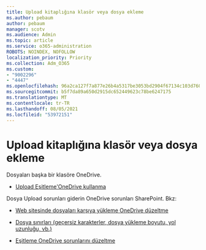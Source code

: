 ```yaml
---
title: Upload kitaplığına klasör veya dosya ekleme
ms.author: pebaum
author: pebaum
manager: scotv
ms.audience: Admin
ms.topic: article
ms.service: o365-administration
ROBOTS: NOINDEX, NOFOLLOW
localization_priority: Priority
ms.collection: Adm_O365
ms.custom:
- "9002296"
- "4447"
ms.openlocfilehash: 96a2ca127f7a877e26b4a5317be3053bd2904f67134c103d760823d73f3b5570
ms.sourcegitcommit: b5f7da89a650d2915dc652449623c78be6247175
ms.translationtype: MT
ms.contentlocale: tr-TR
ms.lasthandoff: 08/05/2021
ms.locfileid: "53972151"
---
```

# <a name="upload-a-folder-or-files-to-a-document-library"></a>Upload kitaplığına klasör veya dosya ekleme

Dosyaları başka bir klasöre OneDrive.

- [Upload Eşitleme'OneDrive kullanma](https://support.office.com/article/sync-files-with-onedrive-in-windows-615391c4-2bd3-4aae-a42a-858262e42a49)

Dosya Upload sorunları giderin OneDrive sorunları SharePoint. Bkz:

- [Web sitesinde dosyaları karşıya yükleme OneDrive düzeltme](https://support.office.com/article/Fix-problems-uploading-files-on-the-OneDrive-website-9afcc4a0-e344-4bc9-9c9d-59d3e802247e)

- [Dosya sınırları (geçersiz karakterler, dosya yükleme boyutu, yol uzunluğu, vb.)](https://support.office.com/article/invalid-file-names-and-file-types-in-onedrive-onedrive-for-business-and-sharepoint-64883a5d-228e-48f5-b3d2-eb39e07630fa)

- [Eşitleme OneDrive sorunlarını düzeltme](https://support.office.com/article/Fix-OneDrive-sync-problems-83ab0d8a-8400-45b0-8dcf-dc8aa8a6bcf8)
